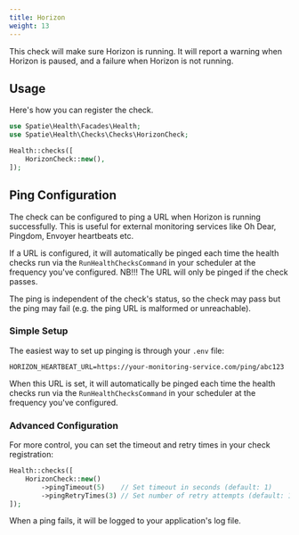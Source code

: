 ```yaml
---
title: Horizon
weight: 13
---
```


This check will make sure Horizon is running. It will report a warning when Horizon is paused, and a failure when Horizon is not running.

## Usage

Here's how you can register the check.

```php
use Spatie\Health\Facades\Health;
use Spatie\Health\Checks\Checks\HorizonCheck;

Health::checks([
    HorizonCheck::new(),
]);
```

## Ping Configuration

The check can be configured to ping a URL when Horizon is running successfully. This is useful for external monitoring services like Oh Dear, Pingdom, Envoyer heartbeats etc.

If a URL is configured, it will automatically be pinged each time the health checks run via the `RunHealthChecksCommand` in your scheduler at the frequency you've configured. NB!!! The URL will only be pinged if the check passes. 

The ping is independent of the check's status, so the check may pass but the ping may fail (e.g. the ping URL is malformed or unreachable).

### Simple Setup

The easiest way to set up pinging is through your `.env` file:

```env
HORIZON_HEARTBEAT_URL=https://your-monitoring-service.com/ping/abc123
```

When this URL is set, it will automatically be pinged each time the health checks run via the `RunHealthChecksCommand` in your scheduler at the frequency you've configured.

### Advanced Configuration

For more control, you can set the timeout and retry times in your check registration:

```php
Health::checks([
    HorizonCheck::new()
        ->pingTimeout(5)    // Set timeout in seconds (default: 1)
        ->pingRetryTimes(3) // Set number of retry attempts (default: 1)
]);
```

When a ping fails, it will be logged to your application's log file.
